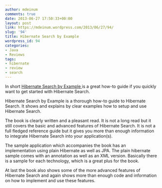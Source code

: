 ```yaml
---
author: mdeinum
comments: true
date: 2013-06-27 17:50:33+00:00
layout: post
link: https://mdeinum.wordpress.com/2013/06/27/94/
slug: '94'
title: Hibernate Search by Example
wordpress_id: 94
categories:
- Java
- Reviews
tags:
- hibernate
- review
- search
---
```


In short [Hibernate Search by Example ](http://www.packtpub.com/hibernate-search-by-example/book) is a great how-to guide if you quickly want to get started with Hibernate Search.

Hibernate Search by Example is a thorough how-to guide to Hibernate Search. It shows and explains by clear examples how to setup and use Hibernate Search.

The book is clearly written and a pleasant read. It is not a long read but it still covers the basic and advanced features of Hibernate Search. It is not a full fledged reference guide but it gives you more than enough information to integrate Hibernate Search into your application(s).

The sample application which accompanies the book has an implementation using plain Hibernate as well as JPA. The plain hibernate sample comes with an annotation as well as an XML version. Basically there is a sample for each technology, which is a great plus for the book.

At last the book also shows some of the more advanced features of Hibernate Search and again shows more than enough code and information on how to implement and use these features.
